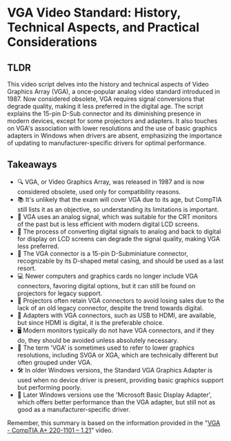 # VGA Video Standard: History, Technical Aspects, and Practical Considerations

## TLDR

This video script delves into the history and technical aspects of Video Graphics Array (VGA), a once-popular analog video standard introduced in 1987. Now considered obsolete, VGA requires signal conversions that degrade quality, making it less preferred in the digital age. The script explains the 15-pin D-Sub connector and its diminishing presence in modern devices, except for some projectors and adapters. It also touches on VGA's association with lower resolutions and the use of basic graphics adapters in Windows when drivers are absent, emphasizing the importance of updating to manufacturer-specific drivers for optimal performance.

## Takeaways

- 🔍 VGA, or Video Graphics Array, was released in 1987 and is now considered obsolete, used only for compatibility reasons.
- 📚 It's unlikely that the exam will cover VGA due to its age, but CompTIA still lists it as an objective, so understanding its limitations is important.
- 🔌 VGA uses an analog signal, which was suitable for the CRT monitors of the past but is less efficient with modern digital LCD screens.
- 🔄 The process of converting digital signals to analog and back to digital for display on LCD screens can degrade the signal quality, making VGA less preferred.
- 🔩 The VGA connector is a 15-pin D-Subminiature connector, recognizable by its D-shaped metal casing, and should be used as a last resort.
- 💻 Newer computers and graphics cards no longer include VGA connectors, favoring digital options, but it can still be found on projectors for legacy support.
- 🎥 Projectors often retain VGA connectors to avoid losing sales due to the lack of an old legacy connector, despite the trend towards digital.
- 🔗 Adapters with VGA connectors, such as USB to HDMI, are available, but since HDMI is digital, it is the preferable choice.
- 🖥️ Modern monitors typically do not have VGA connectors, and if they do, they should be avoided unless absolutely necessary.
- 📏 The term 'VGA' is sometimes used to refer to lower graphics resolutions, including SVGA or XGA, which are technically different but often grouped under VGA.
- 🛠️ In older Windows versions, the Standard VGA Graphics Adapter is used when no device driver is present, providing basic graphics support but performing poorly.
- 🚀 Later Windows versions use the 'Microsoft Basic Display Adapter', which offers better performance than the VGA adapter, but still not as good as a manufacturer-specific driver.

Remember, this summary is based on the information provided in the "[VGA - CompTIA A+ 220-1101 – 1.21](https://www.youtube.com/watch?v=cSgFNO3gtDI)" video.
